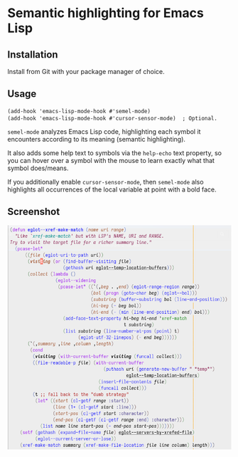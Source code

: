 # Semantic highlighting for Emacs Lisp

## Installation

Install from Git with your package manager of choice.

## Usage

```elisp
(add-hook 'emacs-lisp-mode-hook #'semel-mode)
(add-hook 'emacs-lisp-mode-hook #'cursor-sensor-mode)  ; Optional.
```

`semel-mode` analyzes Emacs Lisp code, highlighting each symbol it
encounters according to its meaning (semantic highlighting).

It also adds some help text to symbols via the `help-echo` text
property, so you can hover over a symbol with the mouse to learn
exactly what that symbol does/means.

If you additionally enable `cursor-sensor-mode`, then `semel-mode`
also highlights all occurrences of the local variable at point with a
bold face.

## Screenshot

![screenshot](screenshot.png)
